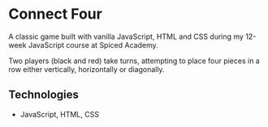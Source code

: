 # Connect Four
A classic game built with vanilla JavaScript, HTML and CSS during my 12-week JavaScript course at Spiced Academy.

Two players (black and red) take turns, attempting to place four pieces in a row either vertically, horizontally or diagonally.

## Technologies
* JavaScript, HTML, CSS
